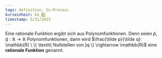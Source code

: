 ```yaml
---
tags: definition, In-Process
kurseinheit: ke_5️⃣
timestamp: 5/31/2023
---
```

Eine rationale Funktion ergibt sich aus Polynomfunktionen.
Denn seien $\tilde p, \tilde q:\mathbb{R}\rightarrow \mathbb{R}$ Polynomfunktionen, dann wird $\frac{\tilde p}{\tilde q}: \mathbb{R} \ \{ \textit{ Nullstellen von }q \} \rightarrow \mathbb{R}$ eine **rationale Funktion** genannt.


